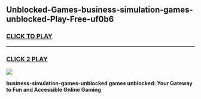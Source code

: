 
## Unblocked-Games-business-simulation-games-unblocked-Play-Free-uf0b6
<h3>
<a href="https://premium76.site?title=business-simulation-games-unblocked&ref=10A">CLICK TO PLAY</a></h3>
<hr>

<h3>
<a href="https://premium76.site?title=business-simulation-games-unblocked&ref=10A">CLICK 2 PLAY</a>
  
</h3>

<a href="https://premium76.site?title=business-simulation-games-unblocked&ref=10A"><img src="https://clearcache.store/games.png"></a>


**business-simulation-games-unblocked games unblocked: Your Gateway to Fun and Accessible Online Gaming**
